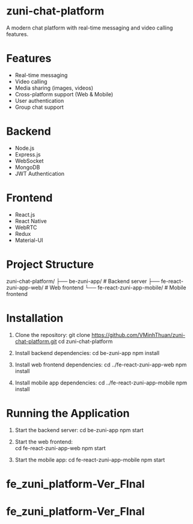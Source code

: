 # zuni-chat-platform
A modern chat platform with real-time messaging and video calling features.

# Features
- Real-time messaging
- Video calling
- Media sharing (images, videos)
- Cross-platform support (Web & Mobile)
- User authentication
- Group chat support

# Backend
- Node.js
- Express.js
- WebSocket
- MongoDB
- JWT Authentication

# Frontend
- React.js
- React Native
- WebRTC
- Redux
- Material-UI

# Project Structure
zuni-chat-platform/
├── be-zuni-app/           # Backend server
├── fe-react-zuni-app-web/ # Web frontend
└── fe-react-zuni-app-mobile/ # Mobile frontend

# Installation
1. Clone the repository:
git clone https://github.com/VMinhThuan/zuni-chat-platform.git
cd zuni-chat-platform

2. Install backend dependencies:
cd be-zuni-app
npm install

3. Install web frontend dependencies:
cd ../fe-react-zuni-app-web
npm install

4. Install mobile app dependencies:
cd ../fe-react-zuni-app-mobile
npm install

# Running the Application
1. Start the backend server:
cd be-zuni-app
npm start

2. Start the web frontend:      
cd fe-react-zuni-app-web
npm start

3. Start the mobile app:
cd fe-react-zuni-app-mobile
npm start

# fe_zuni_platform-Ver_FInal
# fe_zuni_platform-Ver_FInal
